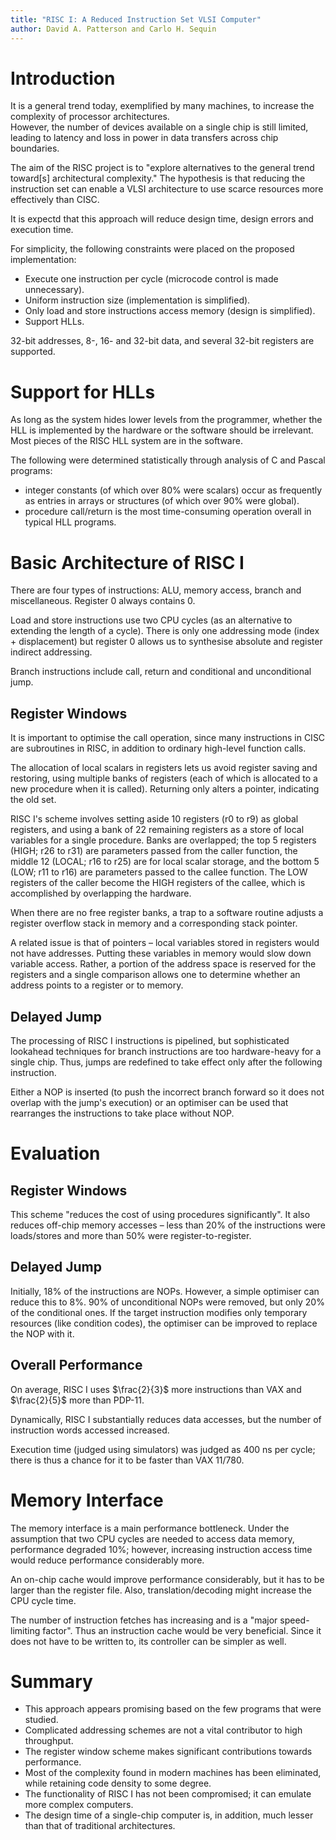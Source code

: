 ```yaml
---
title: "RISC I: A Reduced Instruction Set VLSI Computer"
author: David A. Patterson and Carlo H. Sequin
---
```



# Introduction
It is a general trend today, exemplified by many machines, to increase the complexity of processor architectures.  
However, the number of devices available on a single chip is still limited, leading to latency and loss in power in data transfers across chip boundaries.  

The aim of the RISC project is to "explore alternatives to the general trend toward[s] architectural complexity." The hypothesis is that reducing the instruction set can enable a VLSI architecture to use scarce resources more effectively than CISC.  

It is expectd that this approach will reduce design time, design errors and execution time.  

For simplicity, the following constraints were placed on the proposed implementation:

* Execute one instruction per cycle (microcode control is made unnecessary).
* Uniform instruction size (implementation is simplified).
* Only load and store instructions access memory (design is simplified).
* Support HLLs.

32-bit addresses, 8-, 16- and 32-bit data, and several 32-bit registers are supported.

# Support for HLLs
As long as the system hides lower levels from the programmer, whether the HLL is implemented by the hardware or the software should be irrelevant. Most pieces of the RISC HLL system are in the software.  

The following were determined statistically through analysis of C and Pascal programs:

* integer constants (of which over 80% were scalars) occur as frequently as entries in arrays or structures (of which over 90% were global).
* procedure call/return is the most time-consuming operation overall in typical HLL programs.

# Basic Architecture of RISC I
There are four types of instructions: ALU, memory access, branch and miscellaneous. Register 0 always contains 0.  

Load and store instructions use two CPU cycles (as an alternative to extending the length of a cycle). There is only one addressing mode (index + displacement) but register 0 allows us to synthesise absolute and register indirect addressing.  

Branch instructions include call, return and conditional and unconditional jump.  

## Register Windows
It is important to optimise the call operation, since many instructions in CISC are subroutines in RISC, in addition to ordinary high-level function calls.  

The allocation of local scalars in registers lets us avoid register saving and restoring, using multiple banks of registers (each of which is allocated to a new procedure when it is called). Returning only alters a pointer, indicating the old set.  

RISC I's scheme involves setting aside 10 registers (r0 to r9) as global registers, and using a bank of 22 remaining registers as a store of local variables for a single procedure. Banks are overlapped; the top 5 registers (HIGH; r26 to r31) are parameters passed from the caller function, the middle 12 (LOCAL; r16 to r25) are for local scalar storage, and the bottom 5 (LOW; r11 to r16) are parameters passed to the callee function. The LOW registers of the caller become the HIGH registers of the callee, which is accomplished by overlapping the hardware.  

When there are no free register banks, a trap to a software routine adjusts a register overflow stack in memory and a corresponding stack pointer.  

A related issue is that of pointers – local variables stored in registers would not have addresses. Putting these variables in memory would slow down variable access. Rather, a portion of the address space is reserved for the registers and a single comparison allows one to determine whether an address points to a register or to memory.

## Delayed Jump
The processing of RISC I instructions is pipelined, but sophisticated lookahead techniques for branch instructions are too hardware-heavy for a single chip. Thus, jumps are redefined to take effect only after the following instruction.  

Either a NOP is inserted (to push the incorrect branch forward so it does not overlap with the jump's execution) or an optimiser can be used that rearranges the instructions to take place without NOP.

# Evaluation
## Register Windows
This scheme "reduces the cost of using procedures significantly". It also reduces off-chip memory accesses – less than 20% of the instructions were loads/stores and more than 50% were register-to-register.

## Delayed Jump
Initially, 18% of the instructions are NOPs. However, a simple optimiser can reduce this to 8%. 90% of unconditional NOPs were removed, but only 20% of the conditional ones. If the target instruction modifies only temporary resources (like condition codes), the optimiser can be improved to replace the NOP with it.

## Overall Performance
On average, RISC I uses $\frac{2}{3}$ more instructions than VAX and $\frac{2}{5}$ more than PDP-11.  

Dynamically, RISC I substantially reduces data accesses, but the number of instruction words accessed increased.  

Execution time (judged using simulators) was judged as 400 ns per cycle; there is thus a chance for it to be faster than VAX 11/780.

# Memory Interface
The memory interface is a main performance bottleneck. Under the assumption that two CPU cycles are needed to access data memory, performance degraded 10%; however, increasing instruction access time would reduce performance considerably more.  

An on-chip cache would improve performance considerably, but it has to be larger than the register file. Also, translation/decoding might increase the CPU cycle time.  

The number of instruction fetches has increasing and is a "major speed-limiting factor". Thus an instruction cache would be very beneficial. Since it does not have to be written to, its controller can be simpler as well.

# Summary
* This approach appears promising based on the few programs that were studied.
* Complicated addressing schemes are not a vital contributor to high throughput.
* The register window scheme makes significant contributions towards performance.
* Most of the complexity found in modern machines has been eliminated, while retaining code density to some degree.
* The functionality of RISC I has not been compromised; it can emulate more complex computers.
* The design time of a single-chip computer is, in addition, much lesser than that of traditional architectures.
